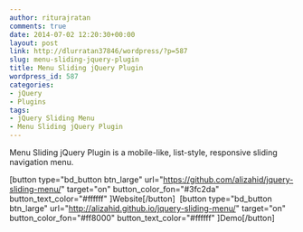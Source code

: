 ```yaml
---
author: riturajratan
comments: true
date: 2014-07-02 12:20:30+00:00
layout: post
link: http://dlurratan37846/wordpress/?p=587
slug: menu-sliding-jquery-plugin
title: Menu Sliding jQuery Plugin
wordpress_id: 587
categories:
- jQuery
- Plugins
tags:
- jQuery Sliding Menu
- Menu Sliding jQuery Plugin
---
```


Menu Sliding jQuery Plugin is a mobile-like, list-style, responsive sliding navigation menu.

[button type="bd_button btn_large" url="https://github.com/alizahid/jquery-sliding-menu/" target="on" button_color_fon="#3fc2da" button_text_color="#ffffff" ]Website[/button]  [button type="bd_button btn_large" url="http://alizahid.github.io/jquery-sliding-menu/" target="on" button_color_fon="#ff8000" button_text_color="#ffffff" ]Demo[/button]
